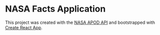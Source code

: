 # NASA Facts Application

This project was created with the [NASA APOD API](https://api.nasa.gov/) and bootstrapped with [Create React App](https://github.com/facebook/create-react-app).
